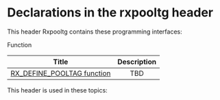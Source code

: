 # Declarations in the rxpooltg header
This header Rxpooltg contains these programming interfaces:

Function

| Title        | Description    |
| ------------- |:-------------:|
| [RX_DEFINE_POOLTAG function](nf-rxpooltg-rx-define-pooltag.md) | TBD |

This header is used in these topics:

